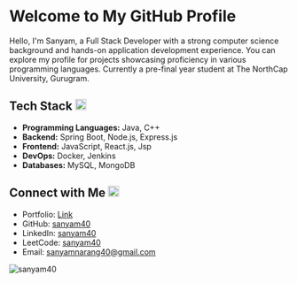 # Welcome to My GitHub Profile

Hello, I'm Sanyam, a Full Stack Developer with a strong computer science background and hands-on application development experience. You can explore my profile for projects showcasing proficiency in various programming languages. Currently a pre-final year student at The NorthCap University, Gurugram.

## Tech Stack <img width="20" height="20" src="https://github.com/sanyam40/sanyam40/assets/87993985/5a91759e-e04a-4b0f-8d64-e0076bf3eb55">
- **Programming Languages:** Java, C++
- **Backend:** Spring Boot, Node.js, Express.js
- **Frontend:** JavaScript, React.js, Jsp
- **DevOps:** Docker, Jenkins 
- **Databases:** MySQL, MongoDB

## Connect with Me <img  width="20" height="20" src="https://github.com/sanyam40/sanyam40/assets/87993985/03eb1703-3dcc-410c-9b1b-a2f0f148253c">
- Portfolio: [Link](https://sanyam-portfolio-chi.vercel.app/)
- GitHub: [sanyam40](https://github.com/sanyam)
- LinkedIn: [sanyam40](https://www.linkedin.com/in/sanyam40/)
- LeetCode: [sanyam40](https://leetcode.com/sanyam40/)
- Email: sanyamnarang40@gmail.com

<p><img align="left" src="https://github-readme-stats.vercel.app/api/top-langs?username=sanyam40&show_icons=true&locale=en&layout=compact&theme=dark" alt="sanyam40" /></p>

